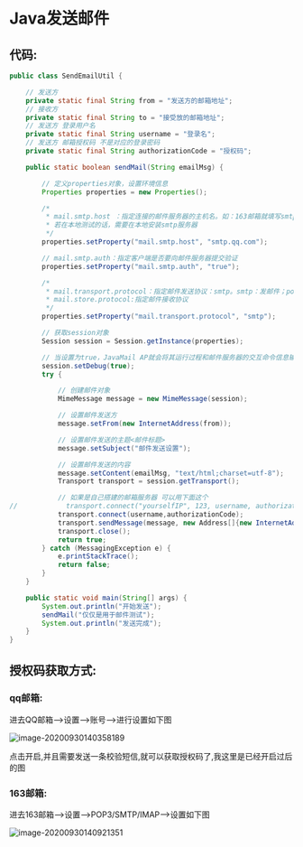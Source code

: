 # Java发送邮件

## 代码:

```java
public class SendEmailUtil {

    // 发送方
    private static final String from = "发送方的邮箱地址";
    // 接收方
    private static final String to = "接受放的邮箱地址";
    // 发送方 登录用户名
    private static final String username = "登录名";
    // 发送方 邮箱授权码 不是对应的登录密码
    private static final String authorizationCode = "授权码";

    public static boolean sendMail(String emailMsg) {

        // 定义properties对象，设置环境信息
        Properties properties = new Properties();

        /*
         * mail.smtp.host ：指定连接的邮件服务器的主机名。如：163邮箱就填写smtp.163.com
         * 若在本地测试的话，需要在本地安装smtp服务器
         */
        properties.setProperty("mail.smtp.host", "smtp.qq.com");

        // mail.smtp.auth：指定客户端是否要向邮件服务器提交验证
        properties.setProperty("mail.smtp.auth", "true");

        /*
         * mail.transport.protocol：指定邮件发送协议：smtp。smtp：发邮件；pop3：收邮件
         * mail.store.protocol:指定邮件接收协议
         */
        properties.setProperty("mail.transport.protocol", "smtp");

        // 获取session对象
        Session session = Session.getInstance(properties);

        // 当设置为true，JavaMail AP就会将其运行过程和邮件服务器的交互命令信息输出到console中，用于JavaMail的调试
        session.setDebug(true);
        try {

            // 创建邮件对象
            MimeMessage message = new MimeMessage(session);

            // 设置邮件发送方
            message.setFrom(new InternetAddress(from));

            // 设置邮件发送的主题<邮件标题>
            message.setSubject("邮件发送设置");

            // 设置邮件发送的内容
            message.setContent(emailMsg, "text/html;charset=utf-8");
            Transport transport = session.getTransport();

            // 如果是自己搭建的邮箱服务器 可以用下面这个
//            transport.connect("yourselfIP", 123, username, authorizationCode);
            transport.connect(username,authorizationCode);
            transport.sendMessage(message, new Address[]{new InternetAddress(to)});
            transport.close();
            return true;
        } catch (MessagingException e) {
            e.printStackTrace();
            return false;
        }
    }

    public static void main(String[] args) {
        System.out.println("开始发送");
        sendMail("仅仅是用于邮件测试");
        System.out.println("发送完成");
    }
}
```

## 授权码获取方式:

### qq邮箱:

进去QQ邮箱-->设置-->账号-->进行设置如下图

![image-20200930140358189](http://sjluyi7xe.hd-bkt.clouddn.com/typora/image-20200930140358189.png)

点击开启,并且需要发送一条校验短信,就可以获取授权码了,我这里是已经开启过后的图

### 163邮箱:

进去163邮箱-->设置-->POP3/SMTP/IMAP-->设置如下图

![image-20200930140921351](http://sjluyi7xe.hd-bkt.clouddn.com/typora/image-20200930140921351.png)

